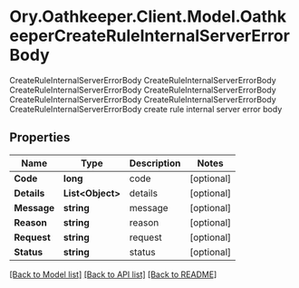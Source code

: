 # Ory.Oathkeeper.Client.Model.OathkeeperCreateRuleInternalServerErrorBody
CreateRuleInternalServerErrorBody CreateRuleInternalServerErrorBody CreateRuleInternalServerErrorBody CreateRuleInternalServerErrorBody CreateRuleInternalServerErrorBody CreateRuleInternalServerErrorBody CreateRuleInternalServerErrorBody create rule internal server error body
## Properties

Name | Type | Description | Notes
------------ | ------------- | ------------- | -------------
**Code** | **long** | code | [optional] 
**Details** | **List&lt;Object&gt;** | details | [optional] 
**Message** | **string** | message | [optional] 
**Reason** | **string** | reason | [optional] 
**Request** | **string** | request | [optional] 
**Status** | **string** | status | [optional] 

[[Back to Model list]](../README.md#documentation-for-models) [[Back to API list]](../README.md#documentation-for-api-endpoints) [[Back to README]](../README.md)

